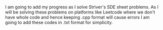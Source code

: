 I am going to add my progress as I solve Striver's SDE sheet problems. As I will be solving these problems on platforms like Leetcode where we don't have whole code and hence keeping .cpp format will cause errors I am going to add these codes in .txt format for simplicity.
